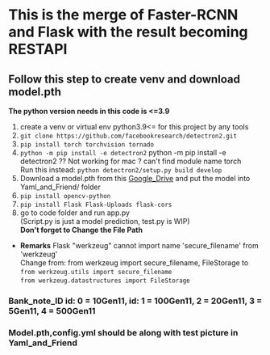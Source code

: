 # This is the merge of Faster-RCNN and Flask with the result becoming RESTAPI

## Follow this step to create venv and download model.pth

**The python version needs in this code is <=3.9**

1. create a venv or virtual env python3.9<= for this project by any tools
2. `git clone https://github.com/facebookresearch/detectron2.git`
3. `pip install torch torchvision tornado`
4. `python -m pip install -e detectron2`
   python -m pip install -e detectron2 ?? Not working for mac ? can't find module name torch  
   Run this instead: `python detectron2/setup.py build develop`
5. Download a model.pth from this [Google_Drive](https://drive.google.com/drive/folders/1MBk-m1igazL-uVFpjUKbL8pynuPNpZ2V?usp=sharing) and put the model into Yaml_and_Friend/ folder
6. `pip install opencv-python`
7. `pip install Flask Flask-Uploads flask-cors`
8. go to code folder and run app.py  
   (Script.py is just a model prediction, test.py is WIP)  
    **Don't forget to Change the File Path**

- **Remarks**
  Flask "werkzeug" cannot import name 'secure_filename' from 'werkzeug'  
  Change from: from werkzeug import secure_filename, FileStorage to
  `from werkzeug.utils import secure_filename`  
  `from werkzeug.datastructures import FileStorage`

### Bank_note_ID id: 0 = 10Gen11, id: 1 = 100Gen11, 2 = 20Gen11, 3 = 5Gen11, 4 = 500Gen11

### Model.pth,config.yml should be along with test picture in Yaml_and_Friend
